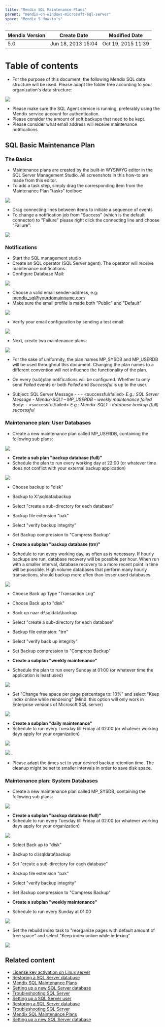 ```yaml
---
title: "Mendix SQL Maintenance Plans"
parent: "mendix-on-windows-microsoft-sql-server"
space: "Mendix 5 How-to's"
---
```

<table><thead><tr><th class="confluenceTh">Mendix Version</th><th class="confluenceTh">Create Date</th><th colspan="1" class="confluenceTh">Modified Date</th></tr></thead><tbody><tr><td class="confluenceTd">5.0</td><td class="confluenceTd">Jun 18, 2013 15:04</td><td colspan="1" class="confluenceTd">Oct 19, 2015 11:39</td></tr></tbody></table>

# Table of contents



*   For the purpose of this document, the following Mendix SQL data structure will be used. Please adapt the folder tree according to your organization's data structure:

![](attachments/2949372/3080249.jpg)

*   Please make sure the SQL Agent service is running, preferably using the Mendix service account for authentication.
*   Please consider the amount of soft backups that need to be kept.
*   Please consider what email address will receive maintenance notifications

## **SQL Basic Maintenance Plan**

### **The Basics**

*   Maintenance plans are created by the built-in WYSIWYG editor in the SQL Server Management Studio. All screenshots in this how-to are made from this editor.
*   To add a task step, simply drag the corresponding item from the Maintenance Plan "tasks" toolbox:

![](attachments/2949372/3080248.jpg)

*   Drag connecting lines between items to initiate a sequence of events
*   To change a notification job from "Success" (which is the default connector) to "Failure" please right click the connecting line and choose "Failure":

![](attachments/2949372/3080247.jpg)

### **Notifications**

*   Start the SQL management studio
*   Create an SQL operator (SQL Server agent). The operator will receive maintenance notifications.
*   Configure Database Mail:

![](attachments/2949372/3080244.png)

*   Choose a valid email sender-address, e.g: mendix_sql@yourdomainname.com
*   Make sure the email profile is made both "Public" and "Default"

![](attachments/2949372/3080223.png)

*   Verify your email configuration by sending a test email:

![](attachments/2949372/3080224.png)

*   Next, create two maintenance plans:

![](attachments/2949372/3080225.png)

*   For the sake of uniformity, the plan names MP_SYSDB and MP_USERDB will be used throughout this document. Changing the plan names to a different convention will not influence the functionality of the plan.
*   On every (sub)plan notifications will be configured. Whether to only send _Failed_ events or both _Failed_ and _Successful_ is up to the user.

*   Subject: SQL Server Message - <sql instance> - <maintenance plan name> - <subplan name> <successful/failed>
    _E.g.: SQL Server Message - Mendix-SQL1 – MP_USERDB - weekly maintenance failed_
    Body: <sql instance> - <subplan name> <successful/failed>
    _E.g.:_ _Mendix-SQL1 – database backup (full) successful_

### **Maintenance plan: User Databases**

*   Create a new maintenance plan called MP_USERDB, containing the following sub plans:

![](attachments/2949372/3080226.png)

*   **Create a sub plan "backup database (full)"**
*   Schedule the plan to run every working day at 22:00 (or whatever time does not conflict with your external backup application)

![](attachments/2949372/3080211.png)

*   Choose backup to "disk"
*   Backup to X:\sqldata\backup
*   Select "create a sub-directory for each database"
*   Backup file extension "bak"
*   Select "verify backup integrity"
*   Set Backup compression to "Compress Backup"

*   **Create a subplan "backup database (trn)"**
*   Schedule to run every working day, as often as is necessary. If hourly backups are run, database recovery will be possible per hour. When run with a smaller interval, database recovery to a more recent point in time will be possible. High volume databases that perform many hourly transactions, should backup more often than lesser used databases.

![](attachments/2949372/3080212.png)

*   Choose Back up Type "Transaction Log"
*   Choose Back up to "disk"
*   Back up naar d:\sqldata\backup
*   Select "create a sub-directory for each database"
*   Backup file extension: "trn"
*   Select "verify back up integrity"
*   Set Backup compression to "Compress Backup"

*   **Create a subplan "weekly maintenance"**
*   Schedule the plan to run every Sunday at 01:00 (or whatever time the application is least used)

![](attachments/2949372/3080213.png)

*   Set "Change free space per page percentage to: 10%" and select "Keep index online while reindexing" (Mind: this option will only work in Enterprise versions of Microsoft SQL server)

![](attachments/2949372/3080214.png)

*   **Create a subplan "daily maintenance"**
*   Schedule to run every Tuesday till Friday at 02:00 (or whatever working days apply for your organization)

![](attachments/2949372/3080215.png)

![](attachments/2949372/3080216.png) .

*   Please adapt the times set to your desired backup retention time. The cleanup might be set to smaller intervals in order to save disk space.

### **Maintenance plan: System Databases**

*   Create a new maintenance plan called MP_SYSDB, containing the following sub plans:

![](attachments/2949372/3080243.png)

*   **Create a subplan "backup database (full)"**
*   Schedule to run every Tuesday till Friday at 02:00 (or whatever working days apply for your organization)

![](attachments/2949372/3080218.png)

*   Select Back up to "disk"
*   Backup to d:\sqldata\backup
*   Set "create a sub-directory for each database"
*   Backup file extension "bak"
*   Select "verify backup integrity"
*   Set Backup compression to "Compress Backup"

*   **Create a subplan "weekly maintenance"**
*   Schedule to run every Sunday at 01:00

![](attachments/2949372/3080250.png)

*   Set the rebuild index task to "reorganize pages with default amount of free space" and select "Keep index online while indexing"

![](attachments/2949372/3080245.png)

## Related content

*   [License key activation on Linux server](/support/license-key-activation-on-linux-server)
*   [Restoring a SQL Server database](restoring-a-sql-server-database)
*   [Mendix SQL Maintenance Plans](mendix-sql-maintenance-plans)
*   [Setting up a new SQL Server database](setting-up-a-new-sql-server-database)
*   [Troubleshooting SQL Server](troubleshooting-sql-server)
*   [Setting up a SQL Server user](setting-up-a-sql-server-user)
*   [Restoring a SQL Server database](/howto6/restoring-a-sql-server-database)
*   [Troubleshooting SQL Server](/howto6/troubleshooting-sql-server)
*   [Mendix SQL Maintenance Plans](/howto6/mendix-sql-maintenance-plans)
*   [Setting up a new SQL Server database](/howto6/setting-up-a-new-sql-server-database)
